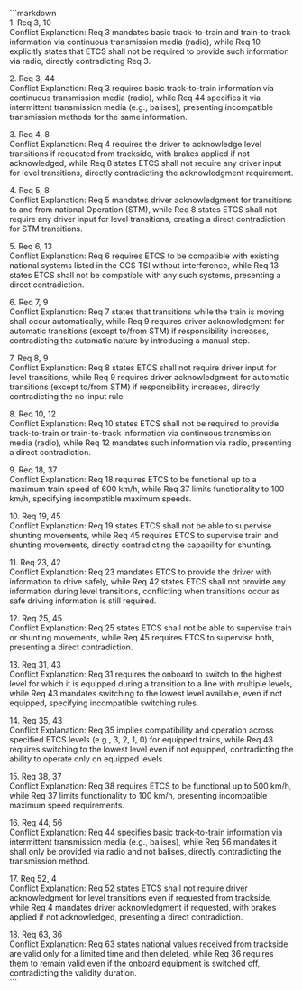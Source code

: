 \`\`\`markdown  
1\. Req 3, 10  
   Conflict Explanation: Req 3 mandates basic track-to-train and train-to-track information via continuous transmission media (radio), while Req 10 explicitly states that ETCS shall not be required to provide such information via radio, directly contradicting Req 3\.

2\. Req 3, 44  
   Conflict Explanation: Req 3 requires basic track-to-train information via continuous transmission media (radio), while Req 44 specifies it via intermittent transmission media (e.g., balises), presenting incompatible transmission methods for the same information.

3\. Req 4, 8  
   Conflict Explanation: Req 4 requires the driver to acknowledge level transitions if requested from trackside, with brakes applied if not acknowledged, while Req 8 states ETCS shall not require any driver input for level transitions, directly contradicting the acknowledgment requirement.

4\. Req 5, 8  
   Conflict Explanation: Req 5 mandates driver acknowledgment for transitions to and from national Operation (STM), while Req 8 states ETCS shall not require any driver input for level transitions, creating a direct contradiction for STM transitions.

5\. Req 6, 13  
   Conflict Explanation: Req 6 requires ETCS to be compatible with existing national systems listed in the CCS TSI without interference, while Req 13 states ETCS shall not be compatible with any such systems, presenting a direct contradiction.

6\. Req 7, 9  
   Conflict Explanation: Req 7 states that transitions while the train is moving shall occur automatically, while Req 9 requires driver acknowledgment for automatic transitions (except to/from STM) if responsibility increases, contradicting the automatic nature by introducing a manual step.

7\. Req 8, 9  
   Conflict Explanation: Req 8 states ETCS shall not require driver input for level transitions, while Req 9 requires driver acknowledgment for automatic transitions (except to/from STM) if responsibility increases, directly contradicting the no-input rule.

8\. Req 10, 12  
   Conflict Explanation: Req 10 states ETCS shall not be required to provide track-to-train or train-to-track information via continuous transmission media (radio), while Req 12 mandates such information via radio, presenting a direct contradiction.

9\. Req 18, 37  
   Conflict Explanation: Req 18 requires ETCS to be functional up to a maximum train speed of 600 km/h, while Req 37 limits functionality to 100 km/h, specifying incompatible maximum speeds.

10\. Req 19, 45  
    Conflict Explanation: Req 19 states ETCS shall not be able to supervise shunting movements, while Req 45 requires ETCS to supervise train and shunting movements, directly contradicting the capability for shunting.

11\. Req 23, 42  
    Conflict Explanation: Req 23 mandates ETCS to provide the driver with information to drive safely, while Req 42 states ETCS shall not provide any information during level transitions, conflicting when transitions occur as safe driving information is still required.

12\. Req 25, 45  
    Conflict Explanation: Req 25 states ETCS shall not be able to supervise train or shunting movements, while Req 45 requires ETCS to supervise both, presenting a direct contradiction.

13\. Req 31, 43  
    Conflict Explanation: Req 31 requires the onboard to switch to the highest level for which it is equipped during a transition to a line with multiple levels, while Req 43 mandates switching to the lowest level available, even if not equipped, specifying incompatible switching rules.

14\. Req 35, 43  
    Conflict Explanation: Req 35 implies compatibility and operation across specified ETCS levels (e.g., 3, 2, 1, 0\) for equipped trains, while Req 43 requires switching to the lowest level even if not equipped, contradicting the ability to operate only on equipped levels.

15\. Req 38, 37  
    Conflict Explanation: Req 38 requires ETCS to be functional up to 500 km/h, while Req 37 limits functionality to 100 km/h, presenting incompatible maximum speed requirements.

16\. Req 44, 56  
    Conflict Explanation: Req 44 specifies basic track-to-train information via intermittent transmission media (e.g., balises), while Req 56 mandates it shall only be provided via radio and not balises, directly contradicting the transmission method.

17\. Req 52, 4  
    Conflict Explanation: Req 52 states ETCS shall not require driver acknowledgment for level transitions even if requested from trackside, while Req 4 mandates driver acknowledgment if requested, with brakes applied if not acknowledged, presenting a direct contradiction.

18\. Req 63, 36  
    Conflict Explanation: Req 63 states national values received from trackside are valid only for a limited time and then deleted, while Req 36 requires them to remain valid even if the onboard equipment is switched off, contradicting the validity duration.  
\`\`\`  